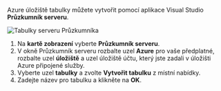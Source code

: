 Azure úložiště tabulky můžete vytvořit pomocí aplikace Visual Studio **Průzkumník serveru**.

![Tabulky serveru Průzkumníka][Image1]

1. Na **kartě zobrazení** vyberte **Průzkumník serveru**.
2. V okně Průzkumník serveru rozbalte uzel **Azure** pro vaše předplatné, rozbalte uzel **úložiště** a uzel úložiště účtu, který jste zadali v úložišti Azure připojené služby.
3. Vyberte uzel **tabulky** a zvolte **Vytvořit tabulku** z místní nabídky.
4. Zadejte název pro tabulku a klikněte na **OK**.   




[Image1]: ./media/vs-storage-getting-started-tables-include/vs-storage-create-tables-in-Server-Explorer.png